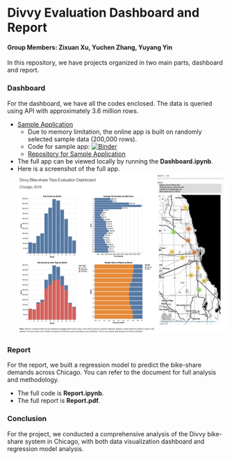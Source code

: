 # Divvy Evaluation Dashboard and Report  
#### Group Members: Zixuan Xu, Yuchen Zhang, Yuyang Yin
In this repository, we have projects organized in two main parts, dashboard and report.  
### Dashboard
For the dashboard, we have all the codes enclosed. The data is queried using API with approximately 3.6 million rows.    
- [Sample Application](https://chicago-bikeshare-app.herokuapp.com/Dashboard)  
  - Due to memory limitation, the online app is built on randomly selected sample data (200,000 rows). 
  - Code for sample app: [![Binder](https://mybinder.org/badge_logo.svg)](https://mybinder.org/v2/gh/zxuanxu/musa620-final-project/master?filepath=Dashboard.ipynb)  
  - [Repository for Sample Application](https://github.com/zxuanxu/musa620-final-project/blob/master/Dashboard.ipynb)  
- The full app can be viewed locally by running the **Dashboard.ipynb**.   
- Here is a screenshot of the full app.  
![dashboard screenshot](./asset/app_screenshot.png)
### Report
For the report, we built a regression model to predict the bike-share demands across Chicago. You can refer to the document for full analysis and methodology.   
- The full code is **Report.ipynb**.  
- The full report is **Report.pdf**.  
### Conclusion  
For the project, we conducted a comprehensive analysis of the Divvy bike-share system in Chicago, with both data visualization dashboard and regression model analysis.  

